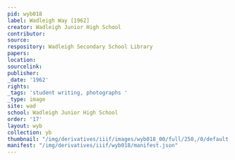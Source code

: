 ```yaml
---
pid: wyb018
label: Wadleigh Way [1962]
creator: Wadleigh Junior High School
contributor:
source:
respository: Wadleigh Secondary School Library
papers:
location:
sourcelink:
publisher:
_date: '1962'
rights:
_tags: 'student writing, photographs '
_type: image
site: wad
school: Wadleigh Junior High School
order: '17'
layout: wyb
collection: yb
thumbnail: "/img/derivatives/iiif/images/wyb018_00/full/250,/0/default.jpg"
manifest: "/img/derivatives/iiif/wyb018/manifest.json"
---
```

